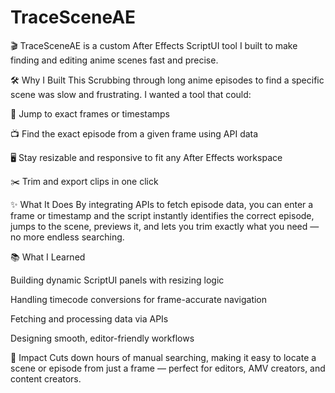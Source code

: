 # TraceSceneAE
🎬 TraceSceneAE is a custom After Effects ScriptUI tool I built to make finding and editing anime scenes fast and precise.

🛠 Why I Built This
Scrubbing through long anime episodes to find a specific scene was slow and frustrating. I wanted a tool that could:

🎯 Jump to exact frames or timestamps

📺 Find the exact episode from a given frame using API data

🖥 Stay resizable and responsive to fit any After Effects workspace

✂️ Trim and export clips in one click

✨ What It Does
By integrating APIs to fetch episode data, you can enter a frame or timestamp and the script instantly identifies the correct episode, jumps to the scene, previews it, and lets you trim exactly what you need — no more endless searching.

📚 What I Learned

Building dynamic ScriptUI panels with resizing logic

Handling timecode conversions for frame-accurate navigation

Fetching and processing data via APIs

Designing smooth, editor-friendly workflows

🚀 Impact
Cuts down hours of manual searching, making it easy to locate a scene or episode from just a frame — perfect for editors, AMV creators, and content creators.
